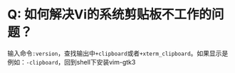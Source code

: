 # Q: 如何解决Vi的系统剪贴板不工作的问题？

输入命令`:version`，查找输出中`+clipboard`或者`+xterm_clipboard`。如果显示是例如：`-clipboard`，回到shell下安装vim-gtk3
